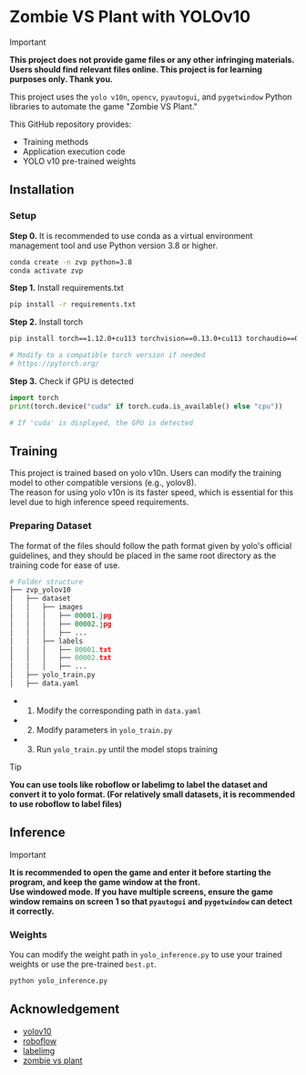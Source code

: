 
# Zombie VS Plant with YOLOv10

> [!IMPORTANT]  
> **This project does not provide game files or any other infringing materials. Users should find relevant files online. This project is for learning purposes only. Thank you.**

This project uses the `yolo v10n`, `opencv`, `pyautogui`, and `pygetwindow` Python libraries to automate the game "Zombie VS Plant."

This GitHub repository provides:
* Training methods
* Application execution code
* YOLO v10 pre-trained weights

## Installation
### Setup
**Step 0.** It is recommended to use conda as a virtual environment management tool and use Python version 3.8 or higher.  
```bash
conda create -n zvp python=3.8
conda activate zvp
```

**Step 1.** Install requirements.txt
```bash
pip install -r requirements.txt
```

**Step 2.** Install torch
```bash
pip install torch==1.12.0+cu113 torchvision==0.13.0+cu113 torchaudio==0.12.0 --extra-index-url https://download.pytorch.org/whl/cu113

# Modify to a compatible torch version if needed
# https://pytorch.org/
```

**Step 3.** Check if GPU is detected
```python
import torch 
print(torch.device("cuda" if torch.cuda.is_available() else "cpu"))

# If 'cuda' is displayed, the GPU is detected
```

## Training
This project is trained based on yolo v10n. Users can modify the training model to other compatible versions (e.g., yolov8).  
The reason for using yolo v10n is its faster speed, which is essential for this level due to high inference speed requirements.

### Preparing Dataset
The format of the files should follow the path format given by yolo's official guidelines, and they should be placed in the same root directory as the training code for ease of use.

```python
# Folder structure
├── zvp_yolov10
│   ├── dataset
│   │   ├── images
│   │   │   ├── 00001.jpg
│   │   │   ├── 00002.jpg
│   │   │   ├── ...
│   │   ├── labels
│   │   │   ├── 00001.txt
│   │   │   ├── 00002.txt
│   │   │   ├── ...
│   ├── yolo_train.py
│   ├── data.yaml
```
* 1. Modify the corresponding path in `data.yaml`
* 2. Modify parameters in `yolo_train.py`
* 3. Run `yolo_train.py` until the model stops training

> [!TIP]  
> **You can use tools like roboflow or labelimg to label the dataset and convert it to yolo format. (For relatively small datasets, it is recommended to use roboflow to label files)**

## Inference
> [!IMPORTANT]  
> **It is recommended to open the game and enter it before starting the program, and keep the game window at the front.**  
> **Use windowed mode. If you have multiple screens, ensure the game window remains on screen 1 so that `pyautogui` and `pygetwindow` can detect it correctly.**

### Weights
You can modify the weight path in `yolo_inference.py` to use your trained weights or use the pre-trained `best.pt`.
```bash
python yolo_inference.py
```

## Acknowledgement
* [yolov10](https://docs.ultralytics.com/models/yolov10/)
* [roboflow](https://app.roboflow.com/)
* [labelimg](https://github.com/HumanSignal/labelImg)
* [zombie vs plant](https://ggheart999.blogspot.com/2018/08/megapcslgplants-vs-zombies.html)
